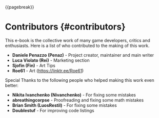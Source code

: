 {{pagebreak}}

Contributors {#contributors}
==============

This e-book is the collective work of many game developers, critics and enthusiasts. Here is a list of who contributed to the making of this work.

- **Daniele Penazzo (Penaz)** - Project creator, maintainer and main writer
- **Luca Violato (Rei)** - Marketing section
- **Sjofin (Fin)** - Art Tips
- **Roe61** - Art (<https://linktr.ee/Roe61>)

Special Thanks to the following people who helped making this work even better:

- **Nikita Ivanchenko (Nivanchenko)** - For fixing some mistakes
- **abreathingcorpse** - Proofreading and fixing some math mistakes
- **Brian Smith (LuosRestil)** - For fixing some mistakes
- **Doublestuf** - For improving code listings
